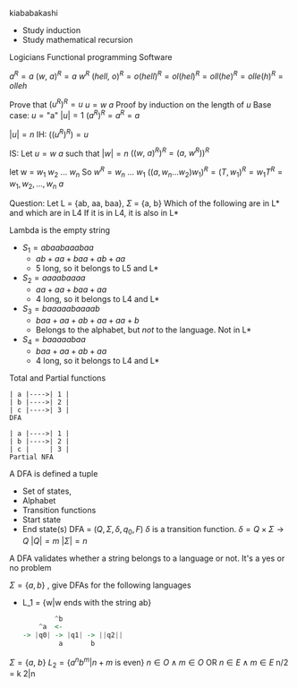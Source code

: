 kiababakashi

- Study induction
- Study mathematical recursion

Logicians 
Functional programming 
Software 

$a^R = a$
$(w,~a)^R = a~w^R$
$(hell,~o)^R = o(hell)^R = ol(hel)^R = oll(he)^R = olle(h)^R = olleh$

Prove that $(u^R)^R = u$
$u = w~a$
Proof by induction on the length of $u$
Base case: $u = \text{"a"}$
$|u| = 1$
$(a^R)^R = a^R = a$

$|u| = n$
IH: $((u^R)^R) = u$

IS: Let $u = w~a$ such that $|w| = n$
$((w,~a)^R)^R = (a,~w^R))^R$

let w = $w_1~w_2~...~w_n$
So $w^R = w_n~...~w_1$
$((a, w_n...w_2) w_1)^R = (T, w_1)^R = w_1 T^R = w_1,w_2,...,w_n~a$


Question:
Let L = {ab, aa, baa}, $\Sigma$ = {a, b}
Which of the following are in L* and which are in L4
If it is in L4, it is also in L*

Lambda is the empty string 

- $S_1 = abaabaaabaa$
  - $ab + aa + baa + ab + aa$
  - 5 long, so it belongs to L5 and L*
- $S_2 = aaaabaaaa$
  - $aa + aa + baa + aa$
  - 4 long, so it belongs to L4 and L*
- $S_3 = baaaaabaaaab$
  - $baa + aa + ab + aa + aa + b$
  - Belongs to the alphabet, but *not* to the language. Not in L* 
- $S_4 = baaaaabaa$
  - $baa + aa + ab + aa$
  - 4 long, so it belongs to L4 and L* 

Total and Partial functions 
```
| a |---->| 1 |
| b |---->| 2 |
| c |---->| 3 |
DFA
```

```
| a |---->| 1 |
| b |---->| 2 |
| c |     | 3 |
Partial NFA
```
A DFA is defined a tuple 
- Set of states, 
- Alphabet
- Transition functions 
- Start state
- End state(s)
DFA = $(Q, \Sigma, \delta, q_0, F)$
$\delta$ is a transition function. 
$\delta = Q \times \Sigma \to Q$
$|Q| = m$
$|\Sigma| = n$

A DFA validates whether a string belongs to a language or not. It's a yes or no problem

$\Sigma = \{a,b\}$ , give DFAs for the following languages
- L_1 = {w|w ends with the string ab}
    ```haskell
            ^b
        ^a  <-
    -> |q0| -> |q1| -> ||q2||
             a       b
    ```

$\Sigma = \{a,~b\}$
$L_2 = \{a^n b^m | n+m \text{ is even}\}$
$n \in O \land m\in O$
OR 
$n\in E \land m\in E$
n/2 = k
2|n